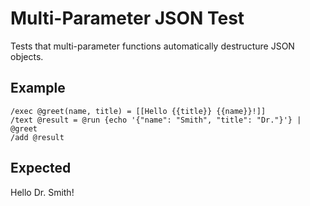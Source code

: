 # Multi-Parameter JSON Test

Tests that multi-parameter functions automatically destructure JSON objects.

## Example

```mlld
/exec @greet(name, title) = [[Hello {{title}} {{name}}!]]
/text @result = @run {echo '{"name": "Smith", "title": "Dr."}'} | @greet
/add @result
```

## Expected

Hello Dr. Smith!